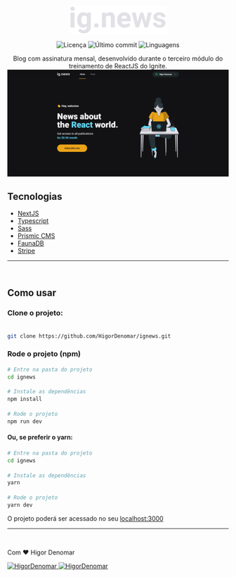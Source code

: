 <p align="center">
  <img src="./public/images/logo.svg" alt="dt money" width="220"/>
</p>

<p align="center">
  <img alt="Licença" src="https://img.shields.io/github/license/higordenomar/ignews?color=%23EBA417" />
  <img alt="Último commit" src="https://img.shields.io/github/last-commit/HigorDenomar/ignews?color=%23EBA417" />
  <img alt="Linguagens" src="https://img.shields.io/github/languages/count/HigorDenomar/ignews?color=%23EBA417" />
</p>

<p align="center">
  Blog com assinatura mensal, desenvolvido durante o terceiro módulo do treinamento de ReactJS do Ignite.

  <img src="./.github/print.jpg" />
</p>

## Tecnologias

- [NextJS](https://nextjs.org/)
- [Typescript](https://www.typescriptlang.org/)
- [Sass](https://sass-lang.com/)
- [Prismic CMS](https://prismic.io/)
- [FaunaDB](https://fauna.com/)
- [Stripe](https://stripe.com/br)

---
<br />

## Como usar

### Clone o projeto:

```sh

git clone https://github.com/HigorDenomar/ignews.git

```

### Rode o projeto (npm)

```sh
# Entre na pasta do projeto
cd ignews

# Instale as dependências
npm install

# Rode o projeto
npm run dev

```

#### Ou, se preferir o yarn:

```sh
# Entre na pasta do projeto
cd ignews

# Instale as dependências
yarn

# Rode o projeto
yarn dev

```

O projeto poderá ser acessado no seu [localhost:3000](http://localhost:3000)

---
<br />

<p>Com ❤️ <a src="https://github.com/HigorDenomar" alt="Higor Denomar">Higor Denomar</a> </p>

<a href="https://www.linkedin.com/in/higordenomar/">
  <img alt="HigorDenomar" src="https://img.shields.io/badge/-HigorDenomar-5429CC?style=flat&logo=Linkedin&logoColor=white" />
</a>
<a href="mailto:contato.higordenomar@hotmail.com">
  <img alt="HigorDenomar" src="https://img.shields.io/badge/-contato.higordenomar%40gmail.com-5429CC?style=flat&logo=Gmail&logoColor=white" />
</a>